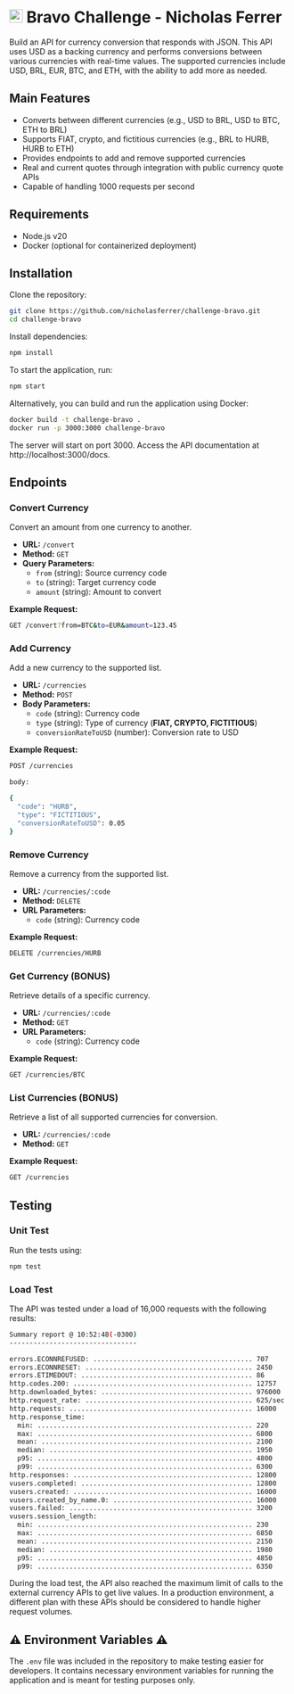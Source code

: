 # <img src="https://avatars1.githubusercontent.com/u/7063040?v=4&s=200.jpg" alt="Hurb" width="24" /> Bravo Challenge - Nicholas Ferrer

Build an API for currency conversion that responds with JSON. This API uses USD as a backing currency and performs conversions between various currencies with real-time values. The supported currencies include USD, BRL, EUR, BTC, and ETH, with the ability to add more as needed.


## Main Features

- Converts between different currencies (e.g., USD to BRL, USD to BTC, ETH to BRL)
- Supports FIAT, crypto, and fictitious currencies (e.g., BRL to HURB, HURB to ETH)
- Provides endpoints to add and remove supported currencies
- Real and current quotes through integration with public currency quote APIs
- Capable of handling 1000 requests per second

## Requirements

- Node.js v20
- Docker (optional for containerized deployment)

## Installation

Clone the repository:

```bash
git clone https://github.com/nicholasferrer/challenge-bravo.git
cd challenge-bravo
```

Install dependencies:

```bash
npm install
```

To start the application, run:

```bash
npm start
```

Alternatively, you can build and run the application using Docker:

```bash
docker build -t challenge-bravo .
docker run -p 3000:3000 challenge-bravo
```

The server will start on port 3000. Access the API documentation at http://localhost:3000/docs.

## Endpoints

### Convert Currency

Convert an amount from one currency to another.

- **URL:** `/convert`
- **Method:** `GET`
- **Query Parameters:**
  - `from` (string): Source currency code
  - `to` (string): Target currency code
  - `amount` (string): Amount to convert

**Example Request:**

```bash
GET /convert?from=BTC&to=EUR&amount=123.45
```

### Add Currency

Add a new currency to the supported list.

- **URL:** `/currencies`
- **Method:** `POST`
- **Body Parameters:**
  - `code` (string): Currency code
  - `type` (string): Type of currency (**FIAT, CRYPTO, FICTITIOUS**)
  - `conversionRateToUSD`  (number): Conversion rate to USD

**Example Request:**

```bash
POST /currencies

body:

{
  "code": "HURB",
  "type": "FICTITIOUS",
  "conversionRateToUSD": 0.05
}
```

### Remove Currency

Remove a currency from the supported list.

- **URL:** `/currencies/:code`
- **Method:** `DELETE`
- **URL Parameters:**
  - `code` (string): Currency code

**Example Request:**

```bash
DELETE /currencies/HURB
```

### Get Currency (BONUS)

Retrieve details of a specific currency.

- **URL:** `/currencies/:code`
- **Method:** `GET`
- **URL Parameters:**
  - `code` (string): Currency code

**Example Request:**

```bash
GET /currencies/BTC
```

### List Currencies (BONUS)

Retrieve a list of all supported currencies for conversion.

- **URL:** `/currencies/:code`
- **Method:** `GET`

**Example Request:**

```bash
GET /currencies
```

## Testing

### Unit Test

Run the tests using:

```bash
npm test
```

### Load Test
The API was tested under a load of 16,000 requests with the following results:

```bash
Summary report @ 10:52:48(-0300)
--------------------------------

errors.ECONNREFUSED: ........................................ 707
errors.ECONNRESET: .......................................... 2450
errors.ETIMEDOUT: ........................................... 86
http.codes.200: ............................................. 12757
http.downloaded_bytes: ...................................... 976000
http.request_rate: .......................................... 625/sec
http.requests: .............................................. 16000
http.response_time:
  min: ...................................................... 220
  max: ...................................................... 6800
  mean: ..................................................... 2100
  median: ................................................... 1950
  p95: ...................................................... 4800
  p99: ...................................................... 6300
http.responses: ............................................. 12800
vusers.completed: ........................................... 12800
vusers.created: ............................................. 16000
vusers.created_by_name.0: ................................... 16000
vusers.failed: .............................................. 3200
vusers.session_length:
  min: ...................................................... 230
  max: ...................................................... 6850
  mean: ..................................................... 2150
  median: ................................................... 1980
  p95: ...................................................... 4850
  p99: ...................................................... 6350
```

During the load test, the API also reached the maximum limit of calls to the external currency APIs to get live values. In a production environment, a different plan with these APIs should be considered to handle higher request volumes.

## ⚠️ Environment Variables ⚠️

The `.env` file was included in the repository to make testing easier for developers. It contains necessary environment variables for running the application and is meant for testing purposes only.